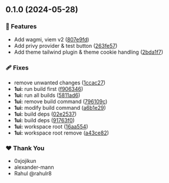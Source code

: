 ## 0.1.0 (2024-05-28)

### 🚀 Features

- Add wagmi, viem v2 ([807e9fd](https://github.com/0xIntuition/intuition-ts/commit/807e9fd))
- Add privy provider & test button ([263fe57](https://github.com/0xIntuition/intuition-ts/commit/263fe57))
- Add theme tailwind plugin & theme cookie handling ([2bda1f7](https://github.com/0xIntuition/intuition-ts/commit/2bda1f7))

### 🩹 Fixes

- remove unwanted changes ([1ccac27](https://github.com/0xIntuition/intuition-ts/commit/1ccac27))
- **1ui:** run build first ([f906346](https://github.com/0xIntuition/intuition-ts/commit/f906346))
- **1ui:** run all builds ([5811ad6](https://github.com/0xIntuition/intuition-ts/commit/5811ad6))
- **1ui:** remove build command ([796109c](https://github.com/0xIntuition/intuition-ts/commit/796109c))
- **1ui:** modify build command ([a6b1e29](https://github.com/0xIntuition/intuition-ts/commit/a6b1e29))
- **1ui:** build deps ([02e2537](https://github.com/0xIntuition/intuition-ts/commit/02e2537))
- **1ui:** build deps ([91763f0](https://github.com/0xIntuition/intuition-ts/commit/91763f0))
- **1ui:** workspace root ([16aa554](https://github.com/0xIntuition/intuition-ts/commit/16aa554))
- **1ui:** workspace root remove ([a43ce82](https://github.com/0xIntuition/intuition-ts/commit/a43ce82))

### ❤️ Thank You

- 0xjojikun
- alexander-mann
- Rahul @rahulr8
